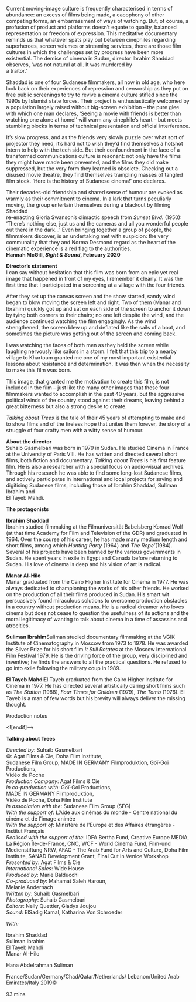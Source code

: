 

Current moving-image culture is frequently characterised in terms of abundance: an excess of films being made, a cacophony of other competing forms, an embarrassment of ways of watching. But, of course, a profusion of product and platforms doesn’t equate to quality, balanced representation or freedom of expression. This meditative documentary reminds us that whatever spats play out between cinephiles regarding superheroes, screen volumes or streaming services, there are those film cultures in which the challenges set by progress have been more existential. The demise of cinema in Sudan, director Ibrahim Shaddad observes, ‘was not natural at all. It was murdered by  
a traitor.’

Shaddad is one of four Sudanese filmmakers, all now in old age, who here look back on their experiences of repression and censorship as they put on free public screenings to try to revive a cinema culture stifled since the 1990s by Islamist state forces. Their project is enthusiastically welcomed by a population largely raised without big-screen exhibition – the pure glee with which one man declares, ‘Seeing a movie with friends is better than watching one alone at home!’ will warm any cinephile’s heart – but meets stumbling blocks in terms of technical presentation and official interference.

It’s slow progress, and as the friends very slowly puzzle over what sort of projector they need, it’s hard not to wish they’d find themselves a hotshot intern to help with the tech side. But their confoundment in the face of a transformed communications culture is resonant: not only have the films they might have made been prevented, and the films they did make suppressed, but the very form they learned is obsolete. Checking out a disused movie theatre, they find themselves trampling masses of tangled film stock. ‘Here is the history of Sudanese cinema!’ one declares.

Their decades-old friendship and shared sense of humour are evoked as warmly as their commitment to cinema. In a lark that turns peculiarly moving, the group entertain themselves during a blackout by filming Shaddad  
re-enacting Gloria Swanson’s climactic speech from _Sunset Blvd._ (1950): ‘There’s nothing else, just us and the cameras and all you wonderful people out there in the dark…’ Even bringing together a group of people, the filmmakers discover, is an undertaking met with suspicion: the very communality that they and Norma Desmond regard as the heart of the cinematic experience is a red flag to the authorities.  
**Hannah McGill, _Sight & Sound_, February 2020**

**Director’s statement**  
I can say without hesitation that this film was born from an epic yet real image that happened in front of my eyes, I remember it clearly. It was the first time that I participated in a screening at a village with the four friends.

After they set up the canvas screen and the show started, sandy wind began to blow moving the screen left and right. Two of them (Manar and Ibrahim) quickly got up and sat on each side of the screen to anchor it down by tying both corners to their chairs; no one left despite the wind, and the audience continued watching the film engagingly. As the wind strengthened, the screen blew up and deflated like the sails of a boat, and sometimes the picture was getting out of the screen and coming back.

I was watching the faces of both men as they held the screen while laughing nervously like sailors in a storm. I felt that this trip to a nearby village to Khartoum granted me one of my most important existential lessons about resistance and determination. It was then when the necessity to make this film was born.

This image, that granted me the motivation to create this film, is not included in the film – just like the many other images that these four filmmakers wanted to accomplish in the past 40 years, but the aggressive political winds of the country stood against their dreams, leaving behind a great bitterness but also a strong desire to create.

_Talking about Trees_ is the tale of their 45 years of attempting to make and to show films and of the tireless hope that unites them forever, the story of a struggle of four crafty men with a witty sense of humour.

**About the director**  
Suhaib Gasmelbari was born in 1979 in Sudan. He studied Cinema in France at the University of Paris VIII. He has written and directed several short films, both fiction and documentary. _Talking about Trees_ is his first feature film. He is also a researcher with a special focus on audio-visual archives. Through his research he was able to find some long-lost Sudanese films, and actively participates in international and local projects for saving and digitising Sudanese films, including those of Ibrahim Shaddad, Suliman Ibrahim and  
El Tayeb Mahdi.

**The protagonists**

**Ibrahim**  **Shaddad**  
Ibrahim studied filmmaking at the Filmuniversität Babelsberg Konrad Wolf (at that time Academy for Film and Television of the GDR) and graduated in 1964. Over the course of his career, he has made many medium length and short films, among which _Hunting Party_ (1964) and _The Rope’_(1984). Several of his projects have been banned by the various governments in Sudan. He spent years in exile in Egypt and Canada before returning to Sudan. His love of cinema is deep and his vision of art is radical.

**Manar Al-Hilo**  
Manar graduated from the Cairo Higher Institute for Cinema in 1977. He was always dedicated to championing the works of his other friends. He worked on the production of all their films produced in Sudan. His smart wit persuasively found miraculous solutions to overcome production obstacles in a country without production means. He is a radical dreamer who loves cinema but does not cease to question the usefulness of its actions and the moral legitimacy of wanting to talk about cinema in a time of assassins and atrocities.

**Suliman Ibrahim**Suliman studied documentary filmmaking at the VGIK Institute of Cinematography in Moscow from 1973 to 1978. He was awarded the Silver Prize for his short film _It Still Rotates_ at the Moscow International Film Festival 1979. He is the driving force of the group, very disciplined and inventive; he finds the answers to all the practical questions. He refused to go into exile following the military coup in 1989.

**El Tayeb Mahdi**El Tayeb graduated from the Cairo Higher Institute for Cinema in 1977. He has directed several artistically daring short films such as _The Station_ (1988), _Four Times for Children_ (1979), _The Tomb_ (1976). El Tayeb is a man of few words but his brevity will always deliver the missing thought.

Production notes

<![endif]-->

**Talking about Trees**

_Directed by_: Suhaib Gasmelbari  
©: Agat Films & Cie, Doha Film Institute,  
Sudanese Film Group, MADE IN GERMANY Filmproduktion, Goï-Goï Productions,  
Vidéo de Poche  
_Production Company_: Agat Films & Cie  
_In co-production with_: Goï-Goï Productions,  
MADE IN GERMANY Filmproduktion,  
Vidéo de Poche, Doha Film Institute  
_In association with the_: Sudanese Film Group (SFG)  
_With the support of_: L’Aide aux cinémas du monde - Centre national du cinéma et de l'image animée  
_With the support of_: Ministère de l'Europe et des Affaires étrangères - Institut Français  
_Realised with the support of the_: IDFA Bertha Fund, Creative Europe MEDIA, La Région Île-de-France, CNC, WCF - World Cinema Fund, Film-und Medienstiftung NRW, AFAC - The Arab Fund for Arts and Culture, Doha Film Institute, SANAD Development Grant, Final Cut in Venice Workshop  
_Presented by_: Agat Films & Cie  
_International Sales_: Wide House  
_Produced by_: Marie Balducchi  
_Co-produced by_: Mahamat Saleh Haroun,  
Melanie Andernach  
_Written by_: Suhaib Gasmelbari  
_Photography_: Suhaib Gasmelbari  
_Editors_: Nelly Quettier, Gladys Joujou  
_Sound_: ElSadig Kamal, Katharina Von Schroeder

_With:_

Ibrahim Shaddad  
Suliman Ibrahim  
El Tayeb Mahdi  
Manar Al-Hilo

Hana Abdelrahman Suliman

France/Sudan/Germany/Chad/Qatar/Netherlands/ Lebanon/United Arab Emirates/Italy 2019©

93 mins
<!--stackedit_data:
eyJoaXN0b3J5IjpbLTIwMDM1MDI2MzVdfQ==
-->